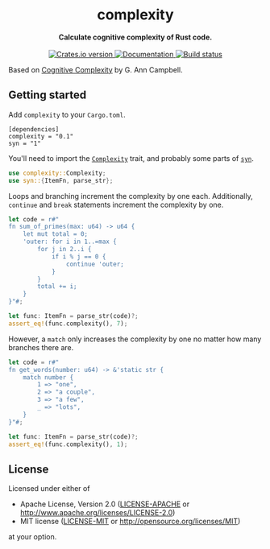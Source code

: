 <h1 align="center">complexity</h1>
<div align="center">
  <strong>Calculate cognitive complexity of Rust code.</strong>
</div>
<br />
<div align="center">
  <a href="https://crates.io/crates/complexity">
    <img src="https://img.shields.io/crates/v/complexity.svg" alt="Crates.io version" />
  </a>
  <a href="https://docs.rs/complexity">
    <img src="https://docs.rs/complexity/badge.svg" alt="Documentation" />
  </a>
  <a href="https://github.com/rossmacarthur/complexity/actions?query=workflow%3Abuild">
    <img src="https://img.shields.io/github/workflow/status/rossmacarthur/complexity/build/master" alt="Build status" />
  </a>
</div>


Based on [Cognitive Complexity][pdf] by G. Ann Campbell.

[pdf]: https://www.sonarsource.com/docs/CognitiveComplexity.pdf

## Getting started

Add `complexity` to your `Cargo.toml`.

```
[dependencies]
complexity = "0.1"
syn = "1"
```

You'll need to import the [`Complexity`] trait, and probably some parts of
[`syn`].

```rust
use complexity::Complexity;
use syn::{ItemFn, parse_str};
```

Loops and branching increment the complexity by one each. Additionally,
`continue` and `break` statements increment the complexity by one.

```rust
let code = r#"
fn sum_of_primes(max: u64) -> u64 {
    let mut total = 0;
    'outer: for i in 1..=max {
        for j in 2..i {
            if i % j == 0 {
                continue 'outer;
            }
        }
        total += i;
    }
}"#;

let func: ItemFn = parse_str(code)?;
assert_eq!(func.complexity(), 7);
```

However, a `match` only increases the complexity by one no matter how many
branches there are.

```rust
let code = r#"
fn get_words(number: u64) -> &'static str {
    match number {
        1 => "one",
        2 => "a couple",
        3 => "a few",
        _ => "lots",
    }
}"#;

let func: ItemFn = parse_str(code)?;
assert_eq!(func.complexity(), 1);
```

[`Complexity`]: https://docs.rs/complexity/0.1/trait.Complexity.html
[`syn`]: https://docs.rs/syn/1

## License

Licensed under either of

- Apache License, Version 2.0 ([LICENSE-APACHE](LICENSE-APACHE) or
   http://www.apache.org/licenses/LICENSE-2.0)
- MIT license ([LICENSE-MIT](LICENSE-MIT) or http://opensource.org/licenses/MIT)

at your option.
